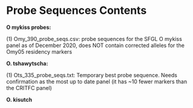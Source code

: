 # Probe Sequences Contents

<b>O mykiss probes:</b>  

(1) Omy_390_probe_seqs.csv: probe sequences for the SFGL O mykiss panel as of December 2020, does NOT contain corrected alleles for the Omy05 residency markers  

<b>O. tshawytscha:  </b> 

(1) Ots_335_probe_seqs.txt: Temporary best probe sequence. Needs confirmation as the most up to date panel (it has ~10 fewer markers than the CRITFC panel) 

<b>O. kisutch  </b> 